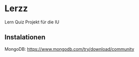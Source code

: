 # Lerzz
Lern Quiz Projekt für die IU

## Instalationen
MongoDB: https://www.mongodb.com/try/download/community 
